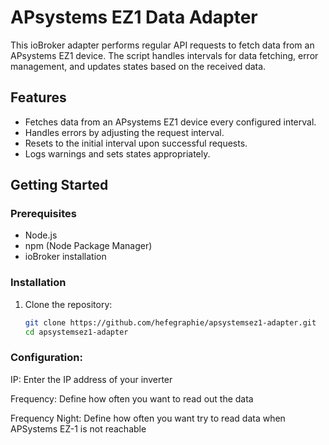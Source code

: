 

# APsystems EZ1 Data Adapter

This ioBroker adapter performs regular API requests to fetch data from an APsystems EZ1 device. The script handles intervals for data fetching, error management, and updates states based on the received data.

## Features

- Fetches data from an APsystems EZ1 device every configured interval.
- Handles errors by adjusting the request interval.
- Resets to the initial interval upon successful requests.
- Logs warnings and sets states appropriately.

## Getting Started

### Prerequisites

- Node.js
- npm (Node Package Manager)
- ioBroker installation

### Installation

1. Clone the repository:

   ```bash
   git clone https://github.com/hefegraphie/apsystemsez1-adapter.git
   cd apsystemsez1-adapter
### Configuration:
IP: Enter the IP address of your inverter

Frequency: Define how often you want to read out the data

Frequency Night: Define how often you want try to read data when APSystems EZ-1 is not reachable
